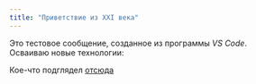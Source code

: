 ```yaml
---
title: "Приветствие из XXI века"
---
```


Это тестовое сообщение, созданное из программы *VS Code*.  
Осваиваю новые технологии:  

<!--more-->  
Кое-что подглядел [отсюда](https://habr.com/ru/post/490754/#github)
